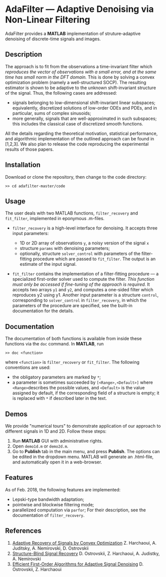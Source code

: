 # AdaFilter — Adaptive Denoising via Non-Linear Filtering

AdaFilter provides a **MATLAB** implementation of struture-adaptive denoising of discrete-time signals and images.

## Description

The approach is to fit from the observations a time-invariant filter which *reproduces the vector of observations with a small error, and at the same time has small norm in the DFT domain.* This is done by solving a convex optimization problem (namely a well-structured SOCP).
The resulting estimator is shown to be adaptive to the unknown shift-invariant structure of the signal. Thus, the following cases are addressed:

- signals belonging to low-dimensional shift-invariant linear subspaces; equivalently, discretized solutions of low-order ODEs and PDEs, and in particular, sums of complex sinusoids;
- more generally, signals that are well-approximated in such subspaces; this includes the classical case of discretized smooth functions.

All the details regarding the theoretical motivation, statistical performance, and algorithmic implementation of the outlined approach can be found in [1,2,3]. We also plan to release the code reproducing the experimental results of those papers.

## Installation
Download or clone the repository, then change to the code directory: 
```
>> cd adafilter-master/code
``` 

## Usage
The user deals with two MATLAB functions, ``filter_recovery`` and ``fit_filter``, implemented in eponymous .m-files.

- ``filter_recovery`` is a high-level interface for denoising. It accepts three input parameters: 
  - 1D or 2D array of observations ``y``, a noisy version of the signal ``x``
  - structure ``params`` with denoising parameters; 
  - optionally, structure ``solver_control`` with parameters of the filter-fitting procedure which are passed to ``fit_filter``.
The output is an estimate of the input signal. 

- ``fit_filter`` contains the implementation of a filter-fitting procedure — a specialized first-order solver used to compute the filter.
*This function must only be accessed if fine-tuning of the approach is required.*
It accepts two arrays ``y1`` and ``y2``, and computes a one-sided filter which reproduces y2 using y1. Another input parameter is a structure ``control``, corresponding to ``solver_control`` in ``filter_recovery``, in which the parameters of the procedure are specified, see the built-in documentation for the details.

## Documentation
The documentation of both functions is available from inside these functions via the ``doc`` command. In **MATLAB**, run
```
>> doc <function>
```
where ``<function>`` is ``filter_recovery`` or ``fit_filter``. The following conventions are used: 
  - the obligatory parameters are marked by ``*``;
  - a parameter is sometimes succeeded by ``[<Range>,<Default>]`` where ``<Range>``describes the possible values, and ``<Default>`` is the value assigned by default, if the corresponding field of a structure is empty; it is replaced with ``*`` if described later in the text.

## Demos
We provide "numerical tours" to demonstrate application of our approach to different signals in 1D and 2D. Follow these steps:
1. Run **MATLAB** GUI with administrative rights. 
2. Open ``demo1d.m`` or ``demo2d.m``.
3. Go to **Publish** tab in the main menu, and press **Publish**. The options can be edited in the dropdown menu.
MATLAB will generate an .html-file, and automatically open it in a web-browser.

## Features
As of Feb. 2018, the following features are implemented:
- Lepski-type bandwidth adaptation;
- pointwise and blockwise filtering mode;
- parallelized computation via ``parfor``;
For their description, see the documentation of ``filter_recovery``.

## References
1. [Adaptive Recovery of Signals by Convex Optimization](https://hal.inria.fr/hal-01250215) Z. Harchaoui, A. Juditsky, A. Nemirovski, D. Ostrovskii
2. [Structure-Blind Signal Recovery](https://arxiv.org/abs/1607.05712) D. Ostrovskii, Z. Harchaoui, A. Judistky, A. Nemirovski
3. [Efficient First-Order Algorithms for Adaptive Signal Denoising](https://arxiv.org/abs/1607.05712) D. Ostrovskii, Z. Harchaoui
